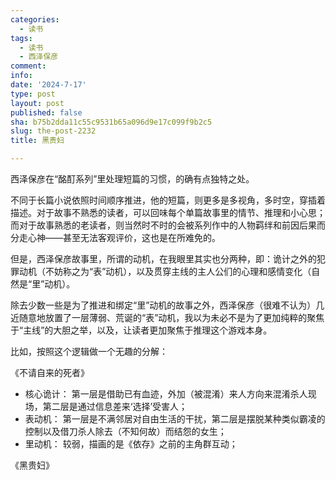 ```yaml
---
categories:
  - 读书
tags:
  - 读书
  - 西泽保彦
comment: 
info: 
date: '2024-7-17'
type: post
layout: post
published: false
sha: b75b2dda11c55c9531b65a096d9e17c099f9b2c5
slug: the-post-2232
title: 黑贵妇

---
```

西泽保彦在“酩酊系列”里处理短篇的习惯，的确有点独特之处。

不同于长篇小说依照时间顺序推进，他的短篇，则更多是多视角，多时空，穿插着描述。对于故事不熟悉的读者，可以回味每个单篇故事里的情节、推理和小心思；而对于故事熟悉的老读者，则当然时不时的会被系列作中的人物羁绊和前因后果而分走心神——甚至无法客观评价，这也是在所难免的。

但是，西泽保彦故事里，所谓的动机，在我眼里其实也分两种，即：诡计之外的犯罪动机（不妨称之为“表”动机），以及贯穿主线的主人公们的心理和感情变化（自然是“里”动机）。

除去少数一些是为了推进和绑定“里”动机的故事之外，西泽保彦（很难不认为）几近随意地放置了一层薄弱、荒诞的“表”动机，我以为未必不是为了更加纯粹的聚焦于“主线”的大胆之举，以及，让读者更加聚焦于推理这个游戏本身。

比如，按照这个逻辑做一个无趣的分解：

《不请自来的死者》
- 核心诡计： 第一层是借助已有血迹，外加（被混淆）来人方向来混淆杀人现场，第二层是通过信息差来‘选择’受害人；
- 表动机： 第一层是不满邻居对自由生活的干扰，第二层是摆脱某种类似霸凌的控制以及借刀杀人除去（不知何故）而结怨的女生；
- 里动机： 较弱，描画的是《依存》之前的主角群互动；

《黑贵妇》